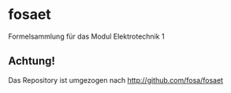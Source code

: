 fosaet
======

Formelsammlung für das Modul Elektrotechnik 1

Achtung! 
--------
Das Repository ist umgezogen nach http://github.com/fosa/fosaet

